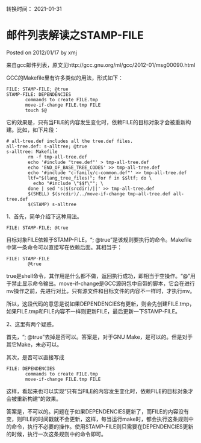 转换时间： 2021-01-31

# 邮件列表解读之STAMP-FILE
Posted on 2012/01/17 by xmj

来自gcc邮件列表，原文见http://gcc.gnu.org/ml/gcc/2012-01/msg00090.html

GCC的Makefile里有许多类似的用法，形式如下：
```
FILE: STAMP-FILE; @true
STAMP-FILE: DEPENDENCIES
       commands to create FILE.tmp
       move-if-change FILE.tmp FILE
       touch $@
```
它的效果是，只有当FILE的内容发生变化时，依赖FILE的目标对象才会被重新构建。比如，如下片段：
```
# all-tree.def includes all the tree.def files.
all-tree.def: s-alltree; @true
s-alltree: Makefile
        rm -f tmp-all-tree.def
        echo '#include "tree.def"' > tmp-all-tree.def
        echo 'END_OF_BASE_TREE_CODES' >> tmp-all-tree.def
        echo '#include "c-family/c-common.def"' >> tmp-all-tree.def
        ltf="$(lang_tree_files)"; for f in $$ltf; do \
          echo "#include \"$$f\""; \
        done | sed 's|$(srcdir)/||' >> tmp-all-tree.def
        $(SHELL) $(srcdir)/../move-if-change tmp-all-tree.def all-tree.def
        $(STAMP) s-alltree
```
1、首先，简单介绍下这种用法。
```
FILE: STAMP-FILE; @true
```
目标对象FILE依赖于STAMP-FILE。“; @true”是该规则要执行的命令。Makefile中第一条命令可以直接写在依赖后面。其相当于：
```
FILE: STAMP-FILE
        @true
```
true是shell命令，其作用是什么都不做，返回执行成功，即相当于空操作。“@”用于禁止显示命令输出。move-if-change是GCC源码包中自带的脚本，它会在进行mv操作之前，先进行对比，只有源文件和目标文件的内容不一样时，才执行mv。

所以，这段代码的意思是说如果DEPENDENCIES有更新，则会先创建FILE.tmp，如果FILE.tmp和FILE内容不一样则更新FILE，最后更新一下STAMP-FILE。

2、这里有两个疑惑。

首先，“; @true”去掉是否可以。答案是，对于GNU Make，是可以的。但是对于其它Make，未必可以。

其次，是否可以直接写成
```
FILE: DEPENDENCIES
       commands to create FILE.tmp
       move-if-change FILE.tmp FILE
```
这样，看起来也可以实现“只有当FILE的内容发生变化时，依赖FILE的目标对象才会被重新构建”的效果。

答案是，不可以的。问题在于如果DEPENDENCIES更新了，而FILE的内容没有变，则FILE的时间戳就不会更新，这样，每当运行make时，都会执行这条规则中的命令，执行不必要的操作。使用STAMP-FILE则只需要在DEPENDENCIES更新的时候，执行一次这条规则中的命令即可。
